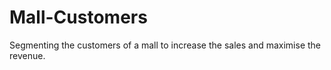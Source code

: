 # Mall-Customers
Segmenting the customers of a mall to increase the sales and maximise the revenue.
